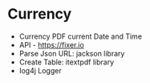 # Currency

- Currency PDF current Date and Time
- API - https://fixer.io
- Parse Json URL: jackson library
- Create Table: itextpdf library
- log4j Logger
